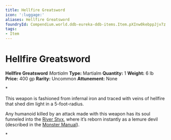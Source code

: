 ```yaml
---
title: Hellfire Greatsword
icon: ':luggage:'
aliases: Hellfire Greatsword
foundryId: Compendium.world.ddb-eureka-ddb-items.Item.pXInw0kebppJjv7z
tags:
- Item
---
```


# Hellfire Greatsword

**Hellfire Greatsword**
_Martialm_
**Type:** Martialm
**Quantity:** 1
**Weight:** 6 lb
**Price:** 400 gp
**Rarity:** Uncommon
**Attunement:** None

*<p>This weapon is fashioned from infernal iron and traced with veins of hellfire that shed dim light in a 5-foot-radius.

Any humanoid killed by an attack made with this weapon has its soul funneled into the <a href="https://www.dndbeyond.com/sources/bgdia/avernus#RiverStyx">River Styx</a>, where it’s reborn instantly as a lemure devil (described in the <a href="https://www.dndbeyond.com/sources/mm">Monster Manual</a>).</p>*